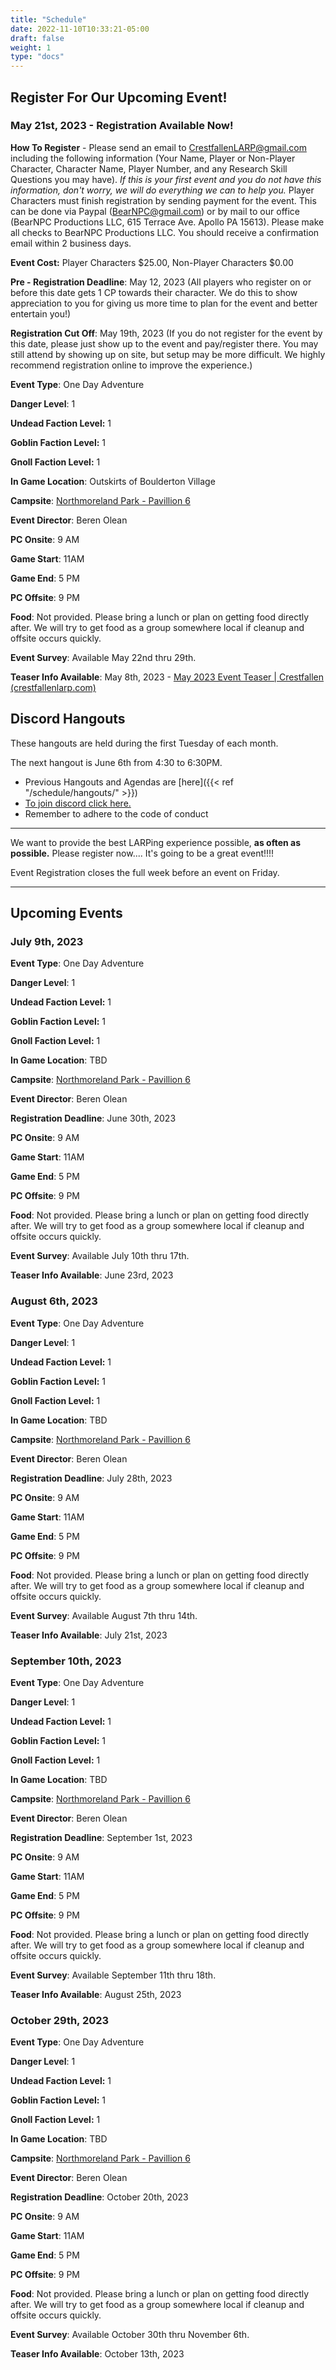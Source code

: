 ```yaml
---
title: "Schedule"
date: 2022-11-10T10:33:21-05:00
draft: false
weight: 1
type: "docs"
---
```


## Register For Our Upcoming Event!

### May 21st, 2023 - Registration Available Now!

**How To Register** - Please send an email to CrestfallenLARP@gmail.com including the following information (Your Name, Player or Non-Player Character, Character Name, Player Number, and any Research Skill Questions you may have).  *If this is your first event and you do not have this information, don't worry, we will do everything we can to help you.*  Player Characters must finish registration by sending payment for the event.  This can be done via Paypal (BearNPC@gmail.com) or by mail to our office (BearNPC Productions LLC, 615 Terrace Ave. Apollo PA 15613).  Please make all checks to BearNPC Productions LLC.  You should receive a confirmation email within 2 business days.

**Event Cost:** Player Characters $25.00, Non-Player Characters $0.00

**Pre - Registration Deadline**: May 12, 2023 (All players who register on or before this date gets 1 CP towards their character.  We do this to show appreciation to you for giving us more time to plan for the event and better entertain you!)

**Registration Cut Off**: May 19th, 2023 (If you do not register for the event by this date, please just show up to the event and pay/register there. You may still attend by showing up on site, but setup may be more difficult. We highly recommend registration online to improve the experience.)

**Event Type**: One Day Adventure

**Danger Level**: 1

**Undead Faction Level:** 1

**Goblin Faction Level:** 1

**Gnoll Faction Level:** 1

**In Game Location**: Outskirts of Boulderton Village

**Campsite**: [Northmoreland Park - Pavillion 6](https://crestfallenlarp.com/schedule/camps/northmoreland_park_pavilion_6/)

**Event Director**: Beren Olean

**PC Onsite**:  9 AM

**Game Start**: 11AM

**Game End**: 5 PM

**PC Offsite**:  9 PM

**Food**:  Not provided. Please bring a lunch or plan on getting food directly after.  We will try to get food as a group somewhere local if cleanup and offsite occurs quickly.

**Event Survey**: Available May 22nd thru 29th.

**Teaser Info Available**: May 8th, 2023  - [May 2023 Event Teaser | Crestfallen (crestfallenlarp.com)](https://crestfallenlarp.com/katalossa/eventteaser/may2023teaser/)



## Discord Hangouts

These hangouts are held during the first Tuesday of each month.

The next hangout is June 6th from 4:30 to 6:30PM. 

- Previous Hangouts and Agendas are [here]({{< ref "/schedule/hangouts/" >}}) 
- [To join discord click here.](https://www.crestfallenlarp.com/discord ) 
- Remember to adhere to the code of conduct 

---

We want to provide the best LARPing experience possible, **as often as possible.**  Please register now.... It's going to be a great event!!!!

Event Registration closes the full week before an event on Friday.

------

## Upcoming Events



### July 9th, 2023

**Event Type**: One Day Adventure

**Danger Level**: 1

**Undead Faction Level:** 1

**Goblin Faction Level:** 1

**Gnoll Faction Level:** 1

**In Game Location**: TBD

**Campsite**: [Northmoreland Park - Pavillion 6](https://crestfallenlarp.com/schedule/camps/northmoreland_park_pavilion_6/)

**Event Director**: Beren Olean

**Registration Deadline**: June 30th, 2023

**PC Onsite**:  9 AM

**Game Start**: 11AM

**Game End**: 5 PM

**PC Offsite**:  9 PM

**Food**:  Not provided. Please bring a lunch or plan on getting food directly after.  We will try to get food as a group somewhere local if cleanup and offsite occurs quickly.

**Event Survey**: Available July 10th thru 17th.

**Teaser Info Available**: June 23rd, 2023 



### August 6th, 2023

**Event Type**: One Day Adventure

**Danger Level**: 1

**Undead Faction Level:** 1

**Goblin Faction Level:** 1

**Gnoll Faction Level:** 1

**In Game Location**: TBD

**Campsite**: [Northmoreland Park - Pavillion 6](https://crestfallenlarp.com/schedule/camps/northmoreland_park_pavilion_6/)

**Event Director**: Beren Olean

**Registration Deadline**: July 28th, 2023

**PC Onsite**:  9 AM

**Game Start**: 11AM

**Game End**: 5 PM

**PC Offsite**:  9 PM

**Food**:  Not provided. Please bring a lunch or plan on getting food directly after.  We will try to get food as a group somewhere local if cleanup and offsite occurs quickly.

**Event Survey**: Available August 7th thru 14th.

**Teaser Info Available**: July 21st, 2023 



### September 10th, 2023

**Event Type**: One Day Adventure

**Danger Level**: 1

**Undead Faction Level:** 1

**Goblin Faction Level:** 1

**Gnoll Faction Level:** 1

**In Game Location**: TBD

**Campsite**: [Northmoreland Park - Pavillion 6](https://crestfallenlarp.com/schedule/camps/northmoreland_park_pavilion_6/)

**Event Director**: Beren Olean

**Registration Deadline**: September 1st, 2023

**PC Onsite**:  9 AM

**Game Start**: 11AM

**Game End**: 5 PM

**PC Offsite**:  9 PM

**Food**:  Not provided. Please bring a lunch or plan on getting food directly after.  We will try to get food as a group somewhere local if cleanup and offsite occurs quickly.

**Event Survey**: Available September 11th thru 18th.

**Teaser Info Available**: August 25th, 2023 



### October 29th, 2023

**Event Type**: One Day Adventure

**Danger Level**: 1

**Undead Faction Level:** 1

**Goblin Faction Level:** 1

**Gnoll Faction Level:** 1

**In Game Location**: TBD

**Campsite**: [Northmoreland Park - Pavillion 6](https://crestfallenlarp.com/schedule/camps/northmoreland_park_pavilion_6/)

**Event Director**: Beren Olean

**Registration Deadline**: October 20th, 2023

**PC Onsite**:  9 AM

**Game Start**: 11AM

**Game End**: 5 PM

**PC Offsite**:  9 PM

**Food**:  Not provided. Please bring a lunch or plan on getting food directly after.  We will try to get food as a group somewhere local if cleanup and offsite occurs quickly.

**Event Survey**: Available October 30th thru November 6th.

**Teaser Info Available**: October 13th, 2023 
